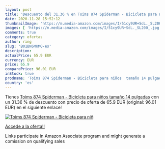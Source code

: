 ```yaml
---
layout: post
title: 'Descuento del 31.36 % en Toims 874 Spiderman - Bicicleta para niñ'
date: 2020-11-28 15:52:12
thumbnailImage: 'https://m.media-amazon.com/images/I/51cy9UR+SdL._SL200_.jpg'
images: [ 'https://m.media-amazon.com/images/I/51cy9UR+SdL._SL200_.jpg' ]
comments: true
category: ofertas
author: ring
slug: 'B01BN6MKM0-es'
description:
actualPrice: 65.9 EUR
currency: EUR
price: 65.9
comparePrice: 96.01 EUR
inStock: true
prodname: 'Toims 874 Spiderman - Bicicleta para niños  tamaño 14 pulgadas'
country: 'es'
---
```


Tienes [Toims 874 Spiderman - Bicicleta para niños  tamaño 14 pulgadas](https://www.amazon.es/dp/B01BN6MKM0/?tag=tolees-21) con un 31.36 % de descuento con precio de oferta de 65.9 EUR (original: 96.01 EUR) en el siguiente enlace!

[![Toims 874 Spiderman - Bicicleta para niñ](https://m.media-amazon.com/images/I/51cy9UR+SdL._SL200_.jpg)](https://www.amazon.es/dp/B01BN6MKM0/?tag=tolees-21)

[Accede a la oferta!!](https://www.amazon.es/dp/B01BN6MKM0/?tag=tolees-21)

Links participate in Amazon Associate program and might generate a comission on qualifying sales



